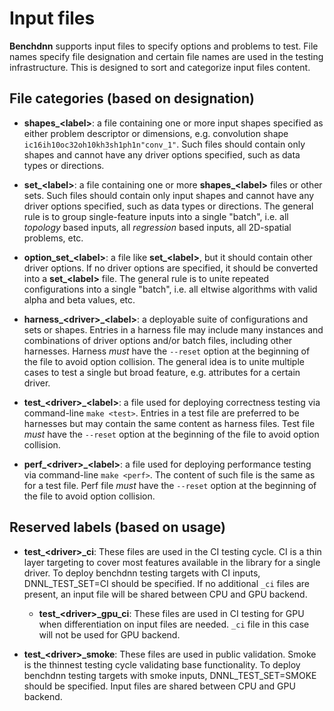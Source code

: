 # Input files

**Benchdnn** supports input files to specify options and problems to test. File
names specify file designation and certain file names are used in the testing
infrastructure. This is designed to sort and categorize input files content.

## File categories (based on designation)

* **shapes_\<label\>**: a file containing one or more input shapes specified as
either problem descriptor or dimensions, e.g. convolution shape
`ic16ih10oc32oh10kh3sh1ph1n"conv_1"`. Such files should contain only shapes and
cannot have any driver options specified, such as data types or directions.

* **set_\<label\>**: a file containing one or more **shapes_\<label\>** files or
other sets. Such files should contain only input shapes and cannot have any
driver options specified, such as data types or directions. The general rule is
to group single-feature inputs into a single "batch", i.e. all *topology* based
inputs, all *regression* based inputs, all 2D-spatial problems, etc.

* **option_set_\<label\>**: a file like **set_\<label\>**, but it should contain
other driver options. If no driver options are specified, it should be converted
into a **set_\<label\>** file. The general rule is to unite repeated
configurations into a single "batch", i.e. all eltwise algorithms with valid
alpha and beta values, etc.

* **harness_\<driver\>_\<label\>**: a deployable suite of configurations and
sets or shapes. Entries in a harness file may include many instances and
combinations of driver options and/or batch files, including other harnesses.
Harness *must* have the `--reset` option at the beginning of the file to avoid
option collision. The general idea is to unite multiple cases to test a single
but broad feature, e.g. attributes for a certain driver.

* **test_\<driver\>_\<label\>**: a file used for deploying correctness testing
via command-line `make <test>`. Entries in a test file are preferred to be
harnesses but may contain the same content as harness files. Test file *must*
have the `--reset` option at the beginning of the file to avoid option
collision.

* **perf_\<driver\>_\<label\>**: a file used for deploying performance testing
via command-line `make <perf>`. The content of such file is the same as for a
test file. Perf file *must* have the `--reset` option at the beginning of the
file to avoid option collision.

## Reserved labels (based on usage)

* **test_\<driver\>_ci**: These files are used in the CI testing cycle. CI is
  a thin layer targeting to cover most features available in the library for a
  single driver. To deploy benchdnn testing targets with CI inputs,
  DNNL_TEST_SET=CI should be specified. If no additional `_ci` files are
  present, an input file will be shared between CPU and GPU backend.
    * **test_\<driver\>_gpu_ci**: These files are used in CI testing for GPU
      when differentiation on input files are needed. `_ci` file in this case
      will not be used for GPU backend.

* **test_\<driver\>_smoke**: These files are used in public validation. Smoke is
  the thinnest testing cycle validating base functionality. To deploy benchdnn
  testing targets with smoke inputs, DNNL_TEST_SET=SMOKE should be specified.
  Input files are shared between CPU and GPU backend.
